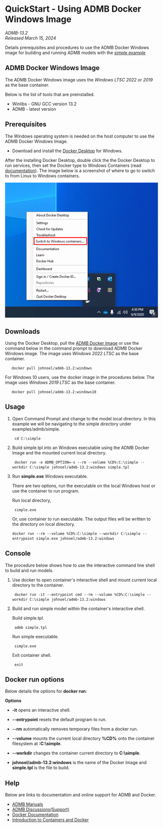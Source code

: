 QuickStart - Using ADMB Docker Windows Image
============================================

*ADMB-13.2*  
*Released March 15, 2024*  

Details prerequisites and procedures to use the ADMB Docker Windows image for building and running ADMB models with the [simple example](https://github.com/admb-project/admb/tree/main/examples/admb/simple)

ADMB Docker Windows Image
-------------------------

The ADMB Docker Windows image uses the *Windows LTSC 2022 or 2019* as the base container.

Below is the list of tools that are preinstalled.

* Winlibs - GNU GCC version 13.2 
* ADMB - latest version

Prerequisites
-------------

The Windows operating system is needed on the host computer to use the ADMB Docker Windows Image.

* Download and install the [Docker Desktop](https://www.docker.com/products/docker-desktop/) for Windows.

After the installing Docker Desktop, double click the the Docker Desktop to run services, then set the Docker type to Windows Containers (read [documentation](https://learn.microsoft.com/en-us/virtualization/windowscontainers/quick-start/set-up-environment?tabs=dockerce#install-the-container-runtime)). The image below is a screenshot of where to go to switch to from Linux to Windows containers. 

![Screenshot of switching to Windows containers](windows_docker_image.png)

Downloads
---------

Using the Docker Desktop, pull the [ADMB Docker Image](https://hub.docker.com/r/johnoel/admb/) or use the command below in the command prompt to download ADMB Docker Windows image.  The image uses *Windows 2022 LTSC* as the base container.

       docker pull johnoel/admb-13.2:windows

For Windows 10 users, use the docker image in the procedures below.  The image uses *Windows 2019 LTSC* as the base container.

       docker pull johnoel/admb-13.2:windows10

Usage
-----

1. Open Command Prompt and change to the model local directory. In this example we will be navigating to the simple directory under examples/admb/simple.

        cd C:\simple

2. Build simple.tpl into an Windows executable using the ADMB Docker Image and the mounted current local directory.

        docker run -e ADMB_OPTION=-s --rm --volume %CD%:C:\simple --workdir C:\simple johnoel/admb-13.2:windows simple.tpl

3. Run **simple.exe** Windows executable.

   There are two options, run the executable on the local Windows host or use the container to run program.

   Run local directory,
   
        simple.exe

   Or, use container to run executable.  The output files will be written to the directory on local directory.

       docker run --rm --volume %CD%:C:\simple --workdir C:\simple --entrypoint simple.exe johnoel/admb-13.2:windows

Console
-------

The procedure below shows how to use the interactive command line shell to build and run models.

1. Use docker to open container's interactive shell and mount current local directory to the container.

        docker run -it --entrypoint cmd --rm --volume %CD%:C:\simple --workdir C:\simple johnoel/admb-13.2:windows

2. Build and run simple model within the container's interactive shell.
    
      Build simple.tpl.

        admb simple.tpl

      Run simple executable.

        simple.exe

      Exit container shell.

        exit

Docker run options
------------------

Below details the options for **docker run**:

**Options**

* **-it** opens an interactive shell.

* **--entrypoint** resets the default program to run.

* **--rm** automatically removes temporary files from a docker run.

* **--volume** mounts the current local directory **%CD%** onto the container filesystem at **:C:\simple**.

* **--workdir** changes the container current directory to **C:\simple**. 

* **johnoel/admb-13.2:windows** is the name of the Docker Image and **simple.tpl** is the file to build.

Help
----

Below are links to documentation and online support for ADMB and Docker.

* [ADMB Manuals](https://www.admb-project.org/docs/manuals/)
* [ADMB Discussions(Support)](https://github.com/admb-project/admb/discussions)
* [Docker Documentation](https://docs.docker.com/)
* [Introduction to Containers and Docker](https://learn.microsoft.com/en-us/dotnet/architecture/microservices/container-docker-introduction/)
